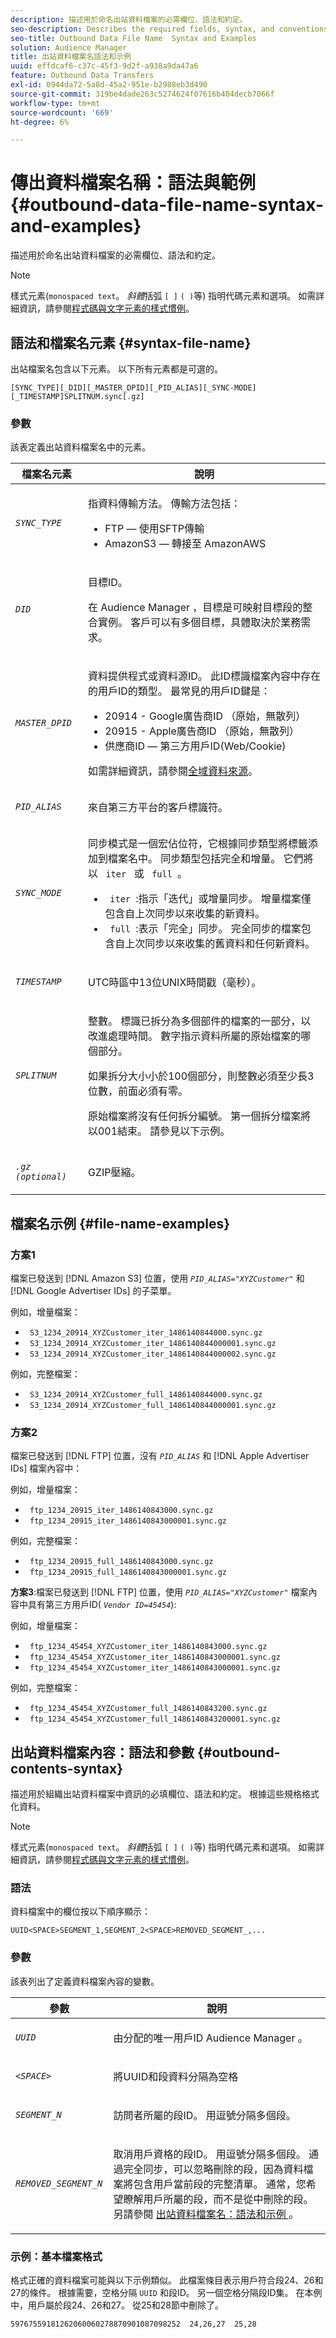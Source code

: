 ```yaml
---
description: 描述用於命名出站資料檔案的必需欄位、語法和約定。
seo-description: Describes the required fields, syntax, and conventions used to name an outbound data file.
seo-title: Outbound Data File Name  Syntax and Examples
solution: Audience Manager
title: 出站資料檔案名語法和示例
uuid: effdcaf6-c37c-45f3-9d2f-a938a9da47a6
feature: Outbound Data Transfers
exl-id: 0944da72-5a8d-45a2-951e-b2988eb3d490
source-git-commit: 319be4dade263c5274624f07616b404decb7066f
workflow-type: tm+mt
source-wordcount: '669'
ht-degree: 6%

---
```


# 傳出資料檔案名稱：語法與範例{#outbound-data-file-name-syntax-and-examples}

描述用於命名出站資料檔案的必需欄位、語法和約定。

<!-- c_name_reqs_outbound.xml -->

>[!NOTE]
>
>樣式元素(`monospaced text`。 *斜體*&#x200B;括弧 `[ ]` `( )`等) 指明代碼元素和選項。 如需詳細資訊，請參閱[程式碼與文字元素的樣式慣例](../../../reference/code-style-elements.md)。

## 語法和檔案名元素 {#syntax-file-name}

出站檔案名包含以下元素。 以下所有元素都是可選的。

```
[SYNC_TYPE][_DID][_MASTER_DPID][_PID_ALIAS][_SYNC-MODE][_TIMESTAMP]SPLITNUM.sync[.gz]
```

### 參數

該表定義出站資料檔案名中的元素。

<table id="table_1EA97D75004148CE85F702427DB7E97A"> 
 <thead> 
  <tr> 
   <th colname="col1" class="entry"> 檔案名元素 </th> 
   <th colname="col2" class="entry"> 說明 </th> 
  </tr> 
 </thead>
 <tbody> 
  <tr> 
   <td colname="col1"> <p> <code><i>SYNC_TYPE </i></code> </p> </td> 
   <td colname="col2"> <p>指資料傳輸方法。 傳輸方法包括： </p> 
    <ul id="ul_4E0CFC7A34E04E2FA216A07E3654D6EE"> 
     <li id="li_0066B99222A64BE9975AE2E91511FB77">FTP — 使用SFTP傳輸 </li> 
     <li id="li_646767FE8AD247B88D0DD5461349F019"> <span class="keyword"> AmazonS3 </span>  — 轉接至 <span class="keyword"> AmazonAWS </span> </li> 
    </ul> </td> 
  </tr> 
  <tr> 
   <td colname="col1"> <p> <code><i>DID </i></code> </p> </td> 
   <td colname="col2"> <p>目標ID。 </p> <p>在 <span class="keyword"> Audience Manager </span>，目標是可映射目標段的整合實例。 客戶可以有多個目標，具體取決於業務需求。 </p> </td> 
  </tr> 
  <tr> 
   <td colname="col1"> <p> <code><i>MASTER_DPID </i></code> </p> </td> 
   <td colname="col2"> <p>資料提供程式或資料源ID。 此ID標識檔案內容中存在的用戶ID的類型。 最常見的用戶ID鍵是： </p> <p> 
     <ul id="ul_CC22D019ECED4B17A7695708001F2C1B"> 
      <li id="li_94DAFA169380405981AFEF1B581997E6">20914 - <span class="keyword"> Google廣告商ID </span> （原始，無散列） </li> 
      <li id="li_DE74BE06331C49CF87606A192D815B96">20915 - <span class="keyword"> Apple廣告商ID </span> （原始，無散列） </li> 
      <li id="li_E0A033FEC3174EF08E93EB7C65266337">供應商ID — 第三方用戶ID(Web/Cookie) </li> 
     </ul> </p> <p>如需詳細資訊，請參閱<a href="https://experienceleague.adobe.com/docs/audience-manager/user-guide/features/data-sources/global-data-sources.html">全域資料來源</a>。</p></td> 
  </tr> 
  <tr> 
   <td colname="col1"> <p> <code><i>PID_ALIAS </i></code> </p> </td> 
   <td colname="col2"> 來自第三方平台的客戶標識符。 </td> 
  </tr> 
  <tr> 
   <td colname="col1"> <p> <code><i>SYNC_MODE </i></code> </p> </td> 
   <td colname="col2"> <p>同步模式是一個宏佔位符，它根據同步類型將標籤添加到檔案名中。 同步類型包括完全和增量。 它們將以 <code> iter </code> 或 <code> full </code>。 </p> 
    <ul id="ul_3B3585CEF1434951B6FDCDD29E5013CD"> 
     <li id="li_947D94E9CFAC4041AC1AAEB191805529"> <code> iter </code>:指示「迭代」或增量同步。 增量檔案僅包含自上次同步以來收集的新資料。 </li> 
     <li id="li_13ADB3B3346943DAA767A1F416482D3C"> <code> full </code>:表示「完全」同步。 完全同步的檔案包含自上次同步以來收集的舊資料和任何新資料。 </li> 
    </ul> </td> 
  </tr> 
  <tr> 
   <td colname="col1"> <p> <code><i>TIMESTAMP </i></code> </p> </td> 
   <td colname="col2"> <p>UTC時區中13位UNIX時間戳（毫秒）。 </p> </td> 
  </tr> 
  <tr> 
   <td colname="col1"> <p><code><i>SPLITNUM</i></code></p> </td> 
   <td colname="col2"> <p>整數。 標識已拆分為多個部件的檔案的一部分，以改進處理時間。 數字指示資料所屬的原始檔案的哪個部分。</p>  <p>如果拆分大小小於100個部分，則整數必須至少長3位數，前面必須有零。</p>  <p>原始檔案將沒有任何拆分編號。 第一個拆分檔案將以001結束。 請參見以下示例。 </p> </td> 
  </tr> 
  <tr> 
   <td colname="col1"> <p> <code><i>.gz (optional) </i></code> </p> </td> 
   <td colname="col2"> <p>GZIP壓縮。 </p> </td> 
  </tr> 
 </tbody> 
</table>

## 檔案名示例 {#file-name-examples}

### 方案1

檔案已發送到 [!DNL Amazon S3] 位置，使用 *`PID_ALIAS="XYZCustomer"`* 和 [!DNL Google Advertiser IDs] 的子菜單。

例如，增量檔案：

<ul class="simplelist"> 
 <li> <code> S3_1234_20914_XYZCustomer_iter_1486140844000.sync.gz </code> </li> 
 <li> <code> S3_1234_20914_XYZCustomer_iter_1486140844000001.sync.gz </code> </li> 
 <li> <code> S3_1234_20914_XYZCustomer_iter_1486140844000002.sync.gz </code> </li> 
</ul>

例如，完整檔案：

<ul class="simplelist"> 
 <li> <code> S3_1234_20914_XYZCustomer_full_1486140844000.sync.gz </code> </li> 
 <li> <code> S3_1234_20914_XYZCustomer_full_1486140844000001.sync.gz </code> </li> 
</ul>

### 方案2

檔案已發送到 [!DNL FTP] 位置，沒有 *`PID_ALIAS`* 和 [!DNL Apple Advertiser IDs] 檔案內容中：

例如，增量檔案：

<ul class="simplelist"> 
 <li> <code> ftp_1234_20915_iter_1486140843000.sync.gz </code> </li> 
 <li> <code> ftp_1234_20915_iter_1486140843000001.sync.gz </code> </li> 
</ul>

例如，完整檔案：

<ul class="simplelist"> 
 <li> <code> ftp_1234_20915_full_1486140843000.sync.gz </code> </li> 
 <li> <code> ftp_1234_20915_full_1486140843000001.sync.gz </code> </li> 
</ul>

**方案3**:檔案已發送到 [!DNL FTP] 位置，使用 *`PID_ALIAS="XYZCustomer"`* 檔案內容中具有第三方用戶ID( *`Vendor ID=45454`*):

例如，增量檔案：

<ul class="simplelist"> 
 <li> <code> ftp_1234_45454_XYZCustomer_iter_1486140843000.sync.gz </code> </li> 
 <li> <code> ftp_1234_45454_XYZCustomer_iter_1486140843000001.sync.gz </code> </li> 
 <li> <code> ftp_1234_45454_XYZCustomer_iter_1486140843000001.sync.gz </code> </li> 
</ul>

例如，完整檔案：

<ul class="simplelist"> 
 <li> <code> ftp_1234_45454_XYZCustomer_full_1486140843200.sync.gz </code> </li> 
 <li> <code> ftp_1234_45454_XYZCustomer_full_1486140843200001.sync.gz </code> </li> 
</ul>

## 出站資料檔案內容：語法和參數 {#outbound-contents-syntax}

描述用於組織出站資料檔案中資訊的必填欄位、語法和約定。 根據這些規格格式化資料。

<!-- c_outbound_data_file.xml -->

>[!NOTE]
>
>樣式元素(`monospaced text`。 *斜體*&#x200B;括弧 `[ ]` `( )`等) 指明代碼元素和選項。 如需詳細資訊，請參閱[程式碼與文字元素的樣式慣例](../../../reference/code-style-elements.md)。

### 語法

資料檔案中的欄位按以下順序顯示：

`UUID<SPACE>SEGMENT_1,SEGMENT_2<SPACE>REMOVED_SEGMENT_,...`

### 參數

該表列出了定義資料檔案內容的變數。

<table id="table_109BA747CFDA40108370EFEB208C7E11"> 
 <thead> 
  <tr> 
   <th colname="col1" class="entry"> 參數 </th> 
   <th colname="col2" class="entry"> 說明 </th> 
  </tr> 
 </thead>
 <tbody> 
  <tr> 
   <td colname="col1"> <p> <code><i>UUID </i></code> </p> </td> 
   <td colname="col2"> <p>由分配的唯一用戶ID <span class="keyword"> Audience Manager </span>。 </p> </td> 
  </tr> 
  <tr> 
   <td colname="col1"> <p> <code><i>&lt;SPACE&gt; </i></code> </p> </td> 
   <td colname="col2"> <p>將UUID和段資料分隔為空格 </p> </td> 
  </tr> 
  <tr> 
   <td colname="col1"> <p> <code><i>SEGMENT_N </i></code> </p> </td> 
   <td colname="col2"> <p>訪問者所屬的段ID。 用逗號分隔多個段。 </p> </td> 
  </tr> 
  <tr> 
   <td colname="col1"> <p> <code><i>REMOVED_SEGMENT_N </i></code> </p> </td> 
   <td colname="col2"> <p>取消用戶資格的段ID。 用逗號分隔多個段。 通過完全同步，可以忽略刪除的段，因為資料檔案將包含用戶當前段的完整清單。 通常，您希望瞭解用戶所屬的段，而不是從中刪除的段。 另請參閱 <a href="../../../integration/receiving-audience-data/batch-outbound-transfers/outbound-file-name-contents.md#outbound-data-file-name-syntax-and-examples"> 出站資料檔案名：語法和示例 </a>。 </p> </td> 
  </tr> 
 </tbody> 
</table>

### 示例：基本檔案格式

格式正確的資料檔案可能與以下示例類似。 此檔案條目表示用戶符合段24、26和27的條件。 根據需要，空格分隔 `UUID` 和段ID。 另一個空格分隔段ID集。 在本例中，用戶屬於段24、26和27。 從25和28節中刪除了。

```
59767559181262060060278870901087098252  24,26,27  25,28
```
